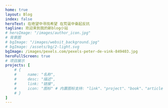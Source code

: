 ```yaml
---
home: true 
layout: Blog
index: false
heroText: 在绝望中寻找希望 在荒诞中奋起反抗
tagline: 欢迎来到我的新blog小站
# heroImage: "/images/author_icon.jpg"
# 背景图
# bgImage: "/images/websit_background.jpg"
# bgImage: /assets/bg/2-light.svg
bgImage: /images/pexels.com/pexels-peter-de-vink-849403.jpg
heroFullScreen: true
# 项目展示
projects: [
    # {
    #     name: "名称",
    #     desc: "描述",
    #     link: "链接",
    #     icon: "图标" # 内置图标支持: "link"、"project"、"book"、"article"、"friend"
    # }
]
---
```

